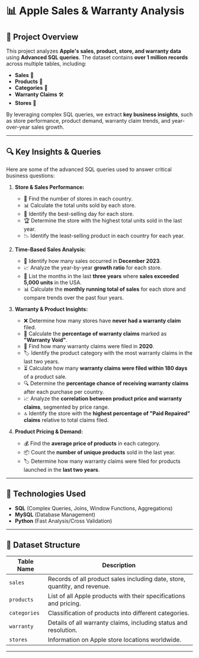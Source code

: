 # 📊 Apple Sales & Warranty Analysis

## 📝 Project Overview
This project analyzes **Apple's sales, product, store, and warranty data** using **Advanced SQL queries**. The dataset contains **over 1 million records** across multiple tables, including:
- **Sales** 🛒
- **Products** 📱
- **Categories** 🎯
- **Warranty Claims** 🛠️
- **Stores** 🏬

By leveraging complex SQL queries, we extract **key business insights**, such as store performance, product demand, warranty claim trends, and year-over-year sales growth.

---

## 🔍 Key Insights & Queries
Here are some of the advanced SQL queries used to answer critical business questions:

1. **Store & Sales Performance:**
   - 🏬 Find the number of stores in each country.
   - 📊 Calculate the total units sold by each store.
   - 📅 Identify the best-selling day for each store.
   - 🏆 Determine the store with the highest total units sold in the last year.
   - 📉 Identify the least-selling product in each country for each year.

2. **Time-Based Sales Analysis:**
   - 📆 Identify how many sales occurred in **December 2023**.
   - 📈 Analyze the year-by-year **growth ratio** for each store.
   - 📅 List the months in the last **three years** where **sales exceeded 5,000 units** in the USA.
   - 📊 Calculate the **monthly running total of sales** for each store and compare trends over the past four years.

3. **Warranty & Product Insights:**
   - ❌ Determine how many stores have **never had a warranty claim** filed.
   - 📌 Calculate the **percentage of warranty claims** marked as **"Warranty Void"**.
   - 📅 Find how many warranty claims were filed in **2020**.
   - 🏷️ Identify the product category with the most warranty claims in the last two years.
   - ⏳ Calculate how many **warranty claims were filed within 180 days** of a product sale.
   - 🔍 Determine the **percentage chance of receiving warranty claims** after each purchase per country.
   - 📈 Analyze the **correlation between product price and warranty claims**, segmented by price range.
   - 🔝 Identify the store with the **highest percentage of "Paid Repaired" claims** relative to total claims filed.

4. **Product Pricing & Demand:**
   - 💰 Find the **average price of products** in each category.
   - 📦 Count the **number of unique products** sold in the last year.
   - 🏷️ Determine how many warranty claims were filed for products launched in the **last two years**.

---

## 🚀 Technologies Used
- **SQL** (Complex Queries, Joins, Window Functions, Aggregations)
- **MySQL** (Database Management)
- **Python** (Fast Analysis/Cross Validation)

---

## 📂 Dataset Structure
| Table Name | Description |
|------------|-------------|
| `sales` | Records of all product sales including date, store, quantity, and revenue. |
| `products` | List of all Apple products with their specifications and pricing. |
| `categories` | Classification of products into different categories. |
| `warranty` | Details of all warranty claims, including status and resolution. |
| `stores` | Information on Apple store locations worldwide. |

---


